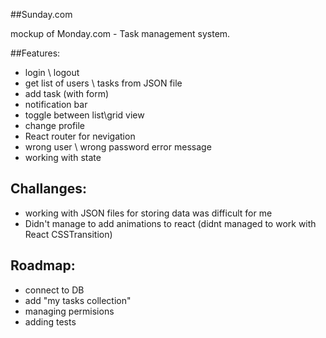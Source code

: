 ##Sunday.com

mockup of Monday.com - Task management system.

##Features:
  - login \ logout
  - get list of users \ tasks from JSON file
  - add task (with form)
  - notification bar
  - toggle between list\grid view
  - change profile
  - React router for nevigation
  - wrong user \ wrong password error message
  - working with state
 
## Challanges:
  - working with JSON files for storing data was difficult for me 
  - Didn't manage to add animations to react (didnt managed to work with React CSSTransition)
  
## Roadmap:
  - connect to DB
  - add "my tasks collection"
  - managing permisions 
  - adding tests

